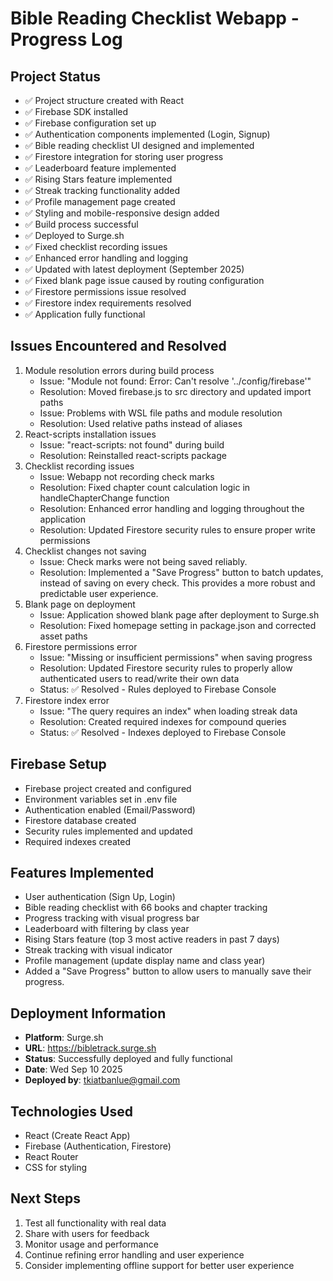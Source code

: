 # Bible Reading Checklist Webapp - Progress Log

## Project Status
- ✅ Project structure created with React
- ✅ Firebase SDK installed
- ✅ Firebase configuration set up
- ✅ Authentication components implemented (Login, Signup)
- ✅ Bible reading checklist UI designed and implemented
- ✅ Firestore integration for storing user progress
- ✅ Leaderboard feature implemented
- ✅ Rising Stars feature implemented
- ✅ Streak tracking functionality added
- ✅ Profile management page created
- ✅ Styling and mobile-responsive design added
- ✅ Build process successful
- ✅ Deployed to Surge.sh
- ✅ Fixed checklist recording issues
- ✅ Enhanced error handling and logging
- ✅ Updated with latest deployment (September 2025)
- ✅ Fixed blank page issue caused by routing configuration
- ✅ Firestore permissions issue resolved
- ✅ Firestore index requirements resolved
- ✅ Application fully functional

## Issues Encountered and Resolved
1. Module resolution errors during build process
   - Issue: "Module not found: Error: Can't resolve '../config/firebase'"
   - Resolution: Moved firebase.js to src directory and updated import paths
   - Issue: Problems with WSL file paths and module resolution
   - Resolution: Used relative paths instead of aliases
2. React-scripts installation issues
   - Issue: "react-scripts: not found" during build
   - Resolution: Reinstalled react-scripts package
3. Checklist recording issues
   - Issue: Webapp not recording check marks
   - Resolution: Fixed chapter count calculation logic in handleChapterChange function
   - Resolution: Enhanced error handling and logging throughout the application
   - Resolution: Updated Firestore security rules to ensure proper write permissions
4. Checklist changes not saving
   - Issue: Check marks were not being saved reliably.
   - Resolution: Implemented a "Save Progress" button to batch updates, instead of saving on every check. This provides a more robust and predictable user experience.
5. Blank page on deployment
   - Issue: Application showed blank page after deployment to Surge.sh
   - Resolution: Fixed homepage setting in package.json and corrected asset paths
6. Firestore permissions error
   - Issue: "Missing or insufficient permissions" when saving progress
   - Resolution: Updated Firestore security rules to properly allow authenticated users to read/write their own data
   - Status: ✅ Resolved - Rules deployed to Firebase Console
7. Firestore index error
   - Issue: "The query requires an index" when loading streak data
   - Resolution: Created required indexes for compound queries
   - Status: ✅ Resolved - Indexes deployed to Firebase Console

## Firebase Setup
- Firebase project created and configured
- Environment variables set in .env file
- Authentication enabled (Email/Password)
- Firestore database created
- Security rules implemented and updated
- Required indexes created

## Features Implemented
- User authentication (Sign Up, Login)
- Bible reading checklist with 66 books and chapter tracking
- Progress tracking with visual progress bar
- Leaderboard with filtering by class year
- Rising Stars feature (top 3 most active readers in past 7 days)
- Streak tracking with visual indicator
- Profile management (update display name and class year)
- Added a "Save Progress" button to allow users to manually save their progress.

## Deployment Information
- **Platform**: Surge.sh
- **URL**: https://bibletrack.surge.sh
- **Status**: Successfully deployed and fully functional
- **Date**: Wed Sep 10 2025
- **Deployed by**: tkiatbanlue@gmail.com

## Technologies Used
- React (Create React App)
- Firebase (Authentication, Firestore)
- React Router
- CSS for styling

## Next Steps
1. Test all functionality with real data
2. Share with users for feedback
3. Monitor usage and performance
4. Continue refining error handling and user experience
5. Consider implementing offline support for better user experience